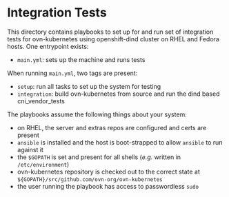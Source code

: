 # Integration Tests

This directory contains playbooks to set up for and run set of integration
tests for ovn-kubernetes using openshift-dind cluster on RHEL and Fedora hosts. One entrypoint exists:

 - `main.yml`: sets up the machine and runs tests

When running `main.yml`, two tags are present:

 - `setup`: run all tasks to set up the system for testing
 - `integration`: build ovn-kubernetes from source and run the dind based cni_vendor_tests

The playbooks assume the following things about your system:

 - on RHEL, the server and extras repos are configured and certs are present
 - `ansible` is installed and the host is boot-strapped to allow `ansible` to run against it
 - the `$GOPATH` is set and present for all shells (*e.g.* written in `/etc/environment`)
 - ovn-kubernetes repository is checked out to the correct state at `${GOPATH}/src/github.com/ovn-org/ovn-kubernetes`
 - the user running the playbook has access to passwordless `sudo`

